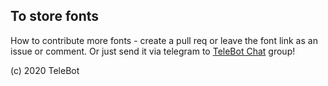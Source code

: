 ## To store fonts

How to contribute more fonts - create a pull req or leave the font link as an issue or comment.
Or just send it via telegram to [TeleBot Chat](https://t.me/all_web_series_mihika) group!

(c) 2020 TeleBot
